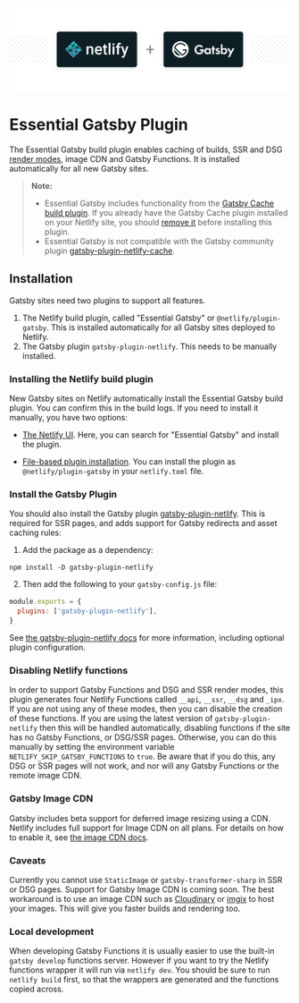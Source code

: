 ![Netlify Build plugin Gatsby – Run Gatsby seamlessly on Netlify](netlify-gatsby-plugin.png)

# Essential Gatsby Plugin

The Essential Gatsby build plugin enables caching of builds, SSR and DSG
[render modes](https://v4.gatsbyjs.com/docs/conceptual/rendering-options/),
image CDN and Gatsby Functions. It is installed automatically for all new Gatsby
sites.

> **Note:**
>
> - Essential Gatsby includes functionality from the
>   [Gatsby Cache build plugin](https://github.com/jlengstorf/netlify-plugin-gatsby-cache).
>   If you already have the Gatsby Cache plugin installed on your Netlify site,
>   you should
>   [remove it](https://docs.netlify.com/configure-builds/build-plugins/#remove-a-plugin)
>   before installing this plugin.
> - Essential Gatsby is not compatible with the Gatsby community plugin
>   [gatsby-plugin-netlify-cache](https://www.gatsbyjs.com/plugins/gatsby-plugin-netlify-cache/).

## Installation

Gatsby sites need two plugins to support all features.

1. The Netlify build plugin, called "Essential Gatsby" or
   `@netlify/plugin-gatsby`. This is installed automatically for all Gatsby
   sites deployed to Netlify.
2. The Gatsby plugin `gatsby-plugin-netlify`. This needs to be manually
   installed.

### Installing the Netlify build plugin

New Gatsby sites on Netlify automatically install the Essential Gatsby build
plugin. You can confirm this in the build logs. If you need to install it
manually, you have two options:

- [The Netlify UI](https://docs.netlify.com/configure-builds/build-plugins/#ui-installation).
  Here, you can search for "Essential Gatsby" and install the plugin.

- [File-based plugin installation](https://docs.netlify.com/configure-builds/build-plugins/#file-based-installation).
  You can install the plugin as `@netlify/plugin-gatsby` in your `netlify.toml`
  file.

### Install the Gatsby Plugin

You should also install the Gatsby plugin
[gatsby-plugin-netlify](https://www.gatsbyjs.org/plugins/gatsby-plugin-netlify/).
This is required for SSR pages, and adds support for Gatsby redirects and asset
caching rules:

1. Add the package as a dependency:

```shell
npm install -D gatsby-plugin-netlify
```

2. Then add the following to your `gatsby-config.js` file:

```js
module.exports = {
  plugins: ['gatsby-plugin-netlify'],
}
```

See
[the gatsby-plugin-netlify docs](https://github.com/netlify/gatsby-plugin-netlify/)
for more information, including optional plugin configuration.

### Disabling Netlify functions

In order to support Gatsby Functions and DSG and SSR render modes, this plugin
generates four Netlify Functions called `__api`, `__ssr`, `__dsg` and `_ipx`. If
you are not using any of these modes, then you can disable the creation of these
functions. If you are using the latest version of `gatsby-plugin-netlify` then
this will be handled automatically, disabling functions if the site has no
Gatsby Functions, or DSG/SSR pages. Otherwise, you can do this manually by
setting the environment variable `NETLIFY_SKIP_GATSBY_FUNCTIONS` to `true`. Be
aware that if you do this, any DSG or SSR pages will not work, and nor will any
Gatsby Functions or the remote image CDN.

### Gatsby Image CDN

Gatsby includes beta support for deferred image resizing using a CDN. Netlify
includes full support for Image CDN on all plans. For details on how to enable
it, see
[the image CDN docs](https://github.com/netlify/netlify-plugin-gatsby/blob/main/docs/image-cdn.md).

### Caveats

Currently you cannot use `StaticImage` or `gatsby-transformer-sharp` in SSR or
DSG pages. Support for Gatsby Image CDN is coming soon. The best workaround is
to use an image CDN such as
[Cloudinary](https://www.gatsbyjs.com/docs/how-to/images-and-media/using-cloudinary-image-service/)
or [imgix](https://github.com/imgix/gatsby) to host your images. This will give
you faster builds and rendering too.

### Local development

When developing Gatsby Functions it is usually easier to use the built-in
`gatsby develop` functions server. However if you want to try the Netlify
functions wrapper it will run via `netlify dev`. You should be sure to run
`netlify build` first, so that the wrappers are generated and the functions
copied across.
